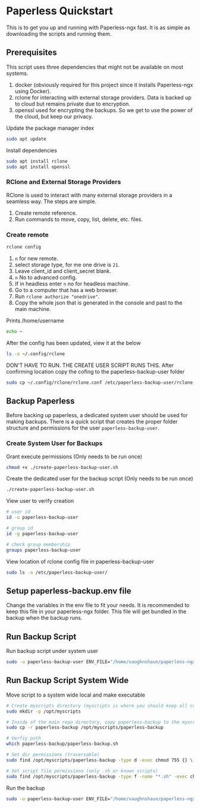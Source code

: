 # Paperless Quickstart
This is to get you up and running with Paperless-ngx fast. It is as simple as downloading the scripts and running them.

## Prerequisites
This script uses three dependencies that might not be available on most systems.

1. docker (obviously required for this project since it installs Paperless-ngx using Docker).
2. rclone for interacting with external storage providers. Data is backed up to cloud but remains private due to encryption.
3. openssl used for encrypting the backups. So we get to use the power of the cloud, but keep our privacy.

Update the package manager index
```bash
sudo apt update
```

Install dependencies
```bash
sudo apt install rclone
sudo apt install openssl
```

### RClone and External Storage Providers
RClone is used to interact with many external storage providers in a seamless way. The steps are simple.

1. Create remote reference.
2. Run commands to move, copy, list, delete, etc. files.

### Create remote

```bash
rclone config
```

1. `n` for new remote.
2. select storage type, for me one drive is `21`.
3. Leave client_id and client_secret blank.
4. `n` No to advanced config.
5. If in headless enter `n` no for headless machine.
6. Go to a computer that has a web browser.
7. Run `rclone authorize "onedrive"`.
8. Copy the whole json that is generated in the console and past to the main machine.

Prints /home/username
```bash
echo ~
```

After the config has been updated, view it at the below
```bash
ls -a ~/.config/rclone
```

DON'T HAVE TO RUN. THE CREATE USER SCRIPT RUNS THIS. After confirming location copy the cofing to the paperless-backup-user folder
```bash
sudo cp ~/.config/rclone/rclone.conf /etc/paperless-backup-user/rclone.conf
```

## Backup Paperless
Before backing up paperless, a dedicated system user should be used for making backups. There is a quick script that creates the proper folder structure and permissions for the user `paperless-backup-user`.

### Create System User for Backups
Grant execute permissions (Only needs to be run once)
```bash
chmod +x ./create-paperless-backup-user.sh
```

Create the dedicated user for the backup script (Only needs to be run once)
```bash
./create-paperless-backup-user.sh
```

View user to verify creation
```bash
# user id
id -u paperless-backup-user

# group id
id -g paperless-backup-user

# check group membership
groups paperless-backup-user
```

View location of rclone config file in paperless-backup-user
```bash
sudo ls -a /etc/paperless-backup-user/
```

## Setup paperless-backup.env file
Change the variables in the env file to fit your needs. It is recommended to keep this file in your paperless-ngx folder. This file will get bundled in the backup when the backup runs.

## Run Backup Script
Run backup script under system user
```bash
sudo -u paperless-backup-user ENV_FILE="/home/vaughnshaun/paperless-ngx/paperless-backup.env" BACKUP_ENCRYPTION_PASSWORD="your-encryption-password" paperless-backup/paperless-backup.sh
```

## Run Backup Script System Wide
Move script to a system wide local and make executable
```bash
# Create myscripts directory (myscripts is where you should keep all custom scripts).
sudo mkdir -p /opt/myscripts

# Inside of the main repo directory, copy paperless-backup to the myscripts folder 
sudo cp -r paperless-backup /opt/myscripts/paperless-backup

# Verfiy path
which paperless-backup/paperless-backup.sh

# Set dir permissions (traversable)
sudo find /opt/myscripts/paperless-backup -type d -exec chmod 755 {} \;

# Set script file permissions (only .sh or known scripts)
sudo find /opt/myscripts/paperless-backup -type f -name "*.sh" -exec chmod 755 {} \;
```

Run the backup
```bash
sudo -u paperless-backup-user ENV_FILE="/home/vaughnshaun/paperless-ngx/paperless-backup.env" BACKUP_ENCRYPTION_PASSWORD="your-password" paperless-backup/paperless-backup.sh
```